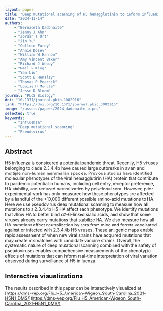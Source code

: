 ```yaml
---
layout: paper
title: "Deep mutational scanning of H5 hemagglutinin to inform influenza virus surveillance"
date: "2024-11-14"
authors: 
    - "Bernadeta Dadonaite"
    - "Jenny J Ahn"
    - "Jordan T Ort"
    - "Jin Yu"
    - "Colleen Furey"
    - "Annie Dosey"
    - "William W Hannon"
    - "Amy Vincent Baker"
    - "Richard J Webby"
    - "Neil P King"
    - "Yan Liu"
    - "Scott E Hensley"
    - "Thomas P Peacock"
    - "Louise H Moncla"
    - "Jesse D Bloom"
journal: "PLoS Biology"
doi: "10.1371/journal.pbio.3002916"
link: "https://doi.org/10.1371/journal.pbio.3002916"
image: "/assets/papers/2024_dadonaite_b.png"
selected: true
keywords:
    - "Influenza"
    - "Deep mutational scanning"
    - "Pseudovirus"
---
```


## Abstract
H5 influenza is considered a potential pandemic threat. Recently, H5 viruses belonging to clade 2.3.4.4b have caused large outbreaks in avian and multiple non-human mammalian species. Previous studies have identified molecular phenotypes of the viral hemagglutinin (HA) protein that contribute to pandemic potential in humans, including cell entry, receptor preference, HA stability, and reduced neutralization by polyclonal sera. However, prior experimental work has only measured how these phenotypes are affected by a handful of the >10,000 different possible amino-acid mutations to HA. Here we use pseudovirus deep mutational scanning to measure how all mutations to a 2.3.4.4b H5 HA affect each phenotype. We identify mutations that allow HA to better bind α2-6-linked sialic acids, and show that some viruses already carry mutations that stabilize HA. We also measure how all HA mutations affect neutralization by sera from mice and ferrets vaccinated against or infected with 2.3.4.4b H5 viruses. These antigenic maps enable rapid assessment of when new viral strains have acquired mutations that may create mismatches with candidate vaccine strains. Overall, the systematic nature of deep mutational scanning combined with the safety of pseudoviruses enables comprehensive measurements of the phenotypic effects of mutations that can inform real-time interpretation of viral variation observed during surveillance of H5 influenza.

## Interactive visualizations
The results described in this paper can be interactively visualized at [https://dms-vep.org/Flu_H5_American-Wigeon_South-Carolina_2021-H5N1_DMS/](https://dms-vep.org/Flu_H5_American-Wigeon_South-Carolina_2021-H5N1_DMS/)
